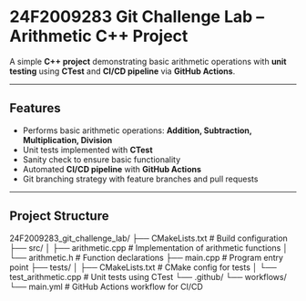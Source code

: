 # 24F2009283 Git Challenge Lab – Arithmetic C++ Project

A simple **C++ project** demonstrating basic arithmetic operations with **unit testing** using **CTest** and **CI/CD pipeline** via **GitHub Actions**.

---

## Features
- Performs basic arithmetic operations: **Addition, Subtraction, Multiplication, Division**  
- Unit tests implemented with **CTest**  
- Sanity check to ensure basic functionality  
- Automated **CI/CD pipeline** with **GitHub Actions**  
- Git branching strategy with feature branches and pull requests  

---

## Project Structure
24F2009283_git_challenge_lab/
├── CMakeLists.txt # Build configuration
├── src/
│ ├── arithmetic.cpp # Implementation of arithmetic functions
│ └── arithmetic.h # Function declarations
├── main.cpp # Program entry point
├── tests/
│ ├── CMakeLists.txt # CMake config for tests
│ └── test_arithmetic.cpp # Unit tests using CTest
└── .github/
└── workflows/
└── main.yml # GitHub Actions workflow for CI/CD
